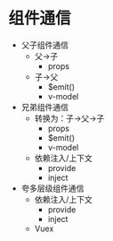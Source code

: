 # 组件通信

- 父子组件通信
  - 父->子
    - props
  - 子->父
    - $emit()
    - v-model
- 兄弟组件通信
  - 转换为：子->父->子
    - props
    - $emit()
    - v-model
  - 依赖注入/上下文
    - provide
    - inject
- 夸多层级组件通信
  - 依赖注入/上下文
    - provide
    - inject
  - Vuex
